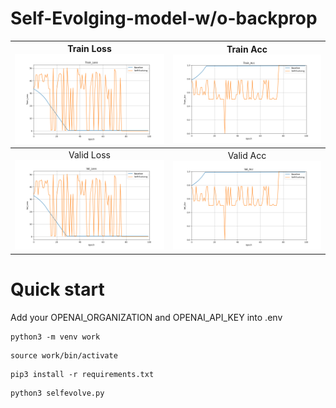 # Self-Evolging-model-w/o-backprop

| Train Loss ![](./figs/Train_Loss.png) |Train Acc![](./figs/Train_Acc.png) |
|:-------------------------:|:--------------------------:|
| Valid Loss![](./figs/Val_Loss.png) |Valid Acc![](./figs/Val_Acc.png)   |

# Quick start
Add your OPENAI_ORGANIZATION and OPENAI_API_KEY into .env
```
python3 -m venv work
```
```
source work/bin/activate
```
```
pip3 install -r requirements.txt
```
```
python3 selfevolve.py
```